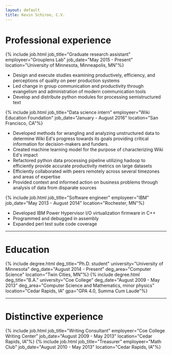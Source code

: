 ```yaml
---
layout: default
title: Kevin Schiroo, C.V.
---
```


# Professional experience #
{% include job.html job_title="Graduate research assistant"
                    employeer="Grouplens Lab"
                    job_date="May 2015 - Present"
                    location="University of Minnesota, Minneapolis, MN"%}
 - Design and execute studies examining productively, efficiency, and
   perceptions of quality on peer production systems
 - Led change in group communication and productivity through evangelism and
   administration of modern communication tools
 - Develop and distribute python modules for processing semistructured text

{% include job.html job_title="Data science intern"
                    employeer="Wiki Education Foundation"
                    job_date="January - August 2016"
                    location="San Francisco, CA"%}
- Developed methods for wrangling and analyzing unstructured data to determine
  Wiki Ed's progress towards its goals providing critical information for
  decision-makers and funders.
- Created machine learning model for the purpose of characterizing Wiki Ed's
  impact
- Refactored python data processing pipeline utilizing hadoop to efficiently
  provide accurate productivity metrics on large datasets
- Efficiently collaborated with peers remotely across several timezones and
  areas of expertise
- Provided context and informed action on business problems through analysis
  of data from disparate sources

{% include job.html job_title="Software engineer"
                   employeer="IBM"
                   job_date="May 2013 - August 2014"
                   location="Rochester, MN"%}
- Developed IBM Power Hypervisor I/O virtualization firmware in C++
- Programmed and debugged in assembly
- Expanded perl test suite code coverage

---------------------------
# Education #
{% include degree.html deg_title="Ph.D. student"
                       university="University of Minnesota"
                       deg_date="August 2014 - Present"
                       deg_area="Computer Science"
                       location="Twin Cities, MN"%}
{% include degree.html deg_title="B.A."
                       university="Coe College"
                       deg_date="August 2009 - May 2013"
                       deg_area="Computer Science and Mathematics, minor physics"
                       location="Cedar Rapids, IA"
                       gpa="GPA 4.0, Summa Cum Laude"%}

---------------------------
# Distinctive experience #
{% include job.html job_title="Writing Consultant"
                   employeer="Coe College Writing Center"
                   job_date="August 2009 - May 2013"
                   location="Cedar Rapids, IA"%}
{% include job.html job_title="Treasurer"
                   employeer="Math Club"
                   job_date="August 2010 - May 2013"
                   location="Cedar Rapids, IA"%}
